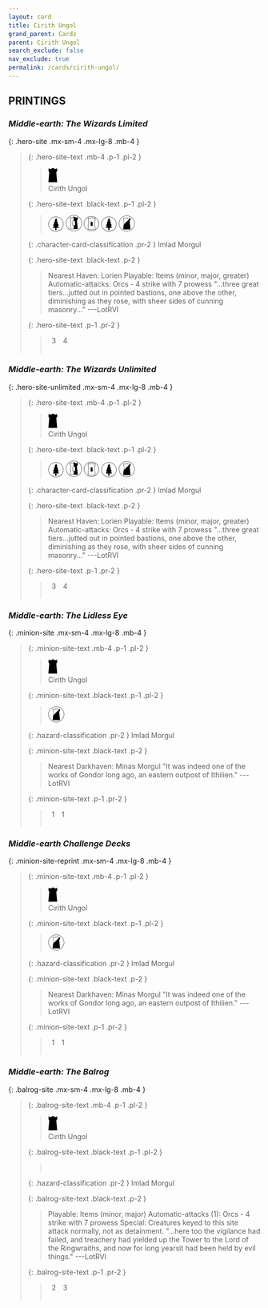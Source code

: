 ```yaml
---
layout: card
title: Cirith Ungol
grand_parent: Cards
parent: Cirith Ungol
search_exclude: false
nav_exclude: true
permalink: /cards/cirith-ungol/
---
```


## PRINTINGS


### _Middle-earth: The Wizards Limited_

{: .hero-site .mx-sm-4 .mx-lg-8 .mb-4 }
> {: .hero-site-text .mb-4 .p-1 .pl-2 }
> > <div class="card-mp"><img src="/assets/images/dark-hold.svg"></div>
> > <div class="character-card-name">Cirith Ungol</div>
>
> {: .hero-site-text .black-text .p-1 .pl-2 }
> > ![](/assets/images/wilderness.svg) ![](/assets/images/border-land.svg) ![](/assets/images/free-domain.svg) ![](/assets/images/wilderness.svg) ![](/assets/images/shadow-land.svg)
>
> {: .character-card-classification .pr-2 }
> Imlad Morgul
>
> {: .hero-site-text .black-text .p-2 }
> > Nearest Haven: Lorien Playable: Items (minor, major, greater) Automatic-attacks: Orcs - 4 strike with 7 prowess  "...three great tiers...jutted out in pointed bastions, one above the other, diminishing as they rose, with sheer sides of cunning masonry..." ---LotRVI 
> 
> {: .hero-site-text .p-1 .pr-2 }
> > <div class="hero-site-draw"><span class="hero-you-draw">&ensp;3&ensp;</span><span class="hero-opp-draw">&ensp;4&ensp;</span></div>
> > <div class="card-corruption">&nbsp;</div>

### _Middle-earth: The Wizards Unlimited_

{: .hero-site-unlimited .mx-sm-4 .mx-lg-8 .mb-4 }
> {: .hero-site-text .mb-4 .p-1 .pl-2 }
> > <div class="card-mp"><img src="/assets/images/dark-hold.svg"></div>
> > <div class="character-card-name">Cirith Ungol</div>
>
> {: .hero-site-text .black-text .p-1 .pl-2 }
> > ![](/assets/images/wilderness.svg) ![](/assets/images/border-land.svg) ![](/assets/images/free-domain.svg) ![](/assets/images/wilderness.svg) ![](/assets/images/shadow-land.svg)
>
> {: .character-card-classification .pr-2 }
> Imlad Morgul
>
> {: .hero-site-text .black-text .p-2 }
> > Nearest Haven: Lorien Playable: Items (minor, major, greater) Automatic-attacks: Orcs - 4 strike with 7 prowess  "...three great tiers...jutted out in pointed bastions, one above the other, diminishing as they rose, with sheer sides of cunning masonry..." ---LotRVI 
> 
> {: .hero-site-text .p-1 .pr-2 }
> > <div class="hero-site-draw"><span class="hero-you-draw">&ensp;3&ensp;</span><span class="hero-opp-draw">&ensp;4&ensp;</span></div>
> > <div class="card-corruption">&nbsp;</div>

### _Middle-earth: The Lidless Eye_

{: .minion-site .mx-sm-4 .mx-lg-8 .mb-4 }
> {: .minion-site-text .mb-4 .p-1 .pl-2 }
> > <div class="card-mp"><img src="/assets/images/dark-hold.svg"></div>
> > <div class="card-name">Cirith Ungol</div>
>
> {: .minion-site-text .black-text .p-1 .pl-2 }
> > ![](/assets/images/shadow-land.svg)
>
> {: .hazard-classification .pr-2 }
> Imlad Morgul
>
> {: .minion-site-text .black-text .p-2 }
> > Nearest Darkhaven: Minas Morgul  "It was indeed one of the works of Gondor long ago, an eastern outpost of Ithilien." ---LotRVI 
> 
> {: .minion-site-text .p-1 .pr-2 }
> > <div class="hero-site-draw"><span class="minion-you-draw">&ensp;1&ensp;</span><span class="minion-opp-draw">&ensp;1&ensp;</span></div>
> > <div class="card-corruption">&nbsp;</div>

### _Middle-earth Challenge Decks_

{: .minion-site-reprint .mx-sm-4 .mx-lg-8 .mb-4 }
> {: .minion-site-text .mb-4 .p-1 .pl-2 }
> > <div class="card-mp"><img src="/assets/images/dark-hold.svg"></div>
> > <div class="card-name">Cirith Ungol</div>
>
> {: .minion-site-text .black-text .p-1 .pl-2 }
> > ![](/assets/images/shadow-land.svg)
>
> {: .hazard-classification .pr-2 }
> Imlad Morgul
>
> {: .minion-site-text .black-text .p-2 }
> > Nearest Darkhaven: Minas Morgul  "It was indeed one of the works of Gondor long ago, an eastern outpost of Ithilien." ---LotRVI 
> 
> {: .minion-site-text .p-1 .pr-2 }
> > <div class="hero-site-draw"><span class="minion-you-draw">&ensp;1&ensp;</span><span class="minion-opp-draw">&ensp;1&ensp;</span></div>
> > <div class="card-corruption">&nbsp;</div>

### _Middle-earth: The Balrog_

{: .balrog-site .mx-sm-4 .mx-lg-8 .mb-4 }
> {: .balrog-site-text .mb-4 .p-1 .pl-2 }
> > <div class="card-mp"><img src="/assets/images/dark-hold.svg"></div>
> > <div class="card-name">Cirith Ungol</div>
>
> {: .balrog-site-text .black-text .p-1 .pl-2 }
> > &nbsp;
>
> {: .hazard-classification .pr-2 }
> Imlad Morgul
>
> {: .balrog-site-text .black-text .p-2 }
> > Playable: Items (minor, major) Automatic-attacks (1): Orcs - 4 strike with 7 prowess Special: Creatures keyed to this site attack normally, not as detainment.  "...here too the vigilance had failed, and treachery had yielded up the Tower to the Lord of the Ringwraiths, and now for long yearsit had been held by evil things." ---LotRVI 
> 
> {: .balrog-site-text .p-1 .pr-2 }
> > <div class="hero-site-draw"><span class="minion-you-draw">&ensp;2&ensp;</span><span class="minion-opp-draw">&ensp;3&ensp;</span></div>
> > <div class="card-corruption">&nbsp;</div>
